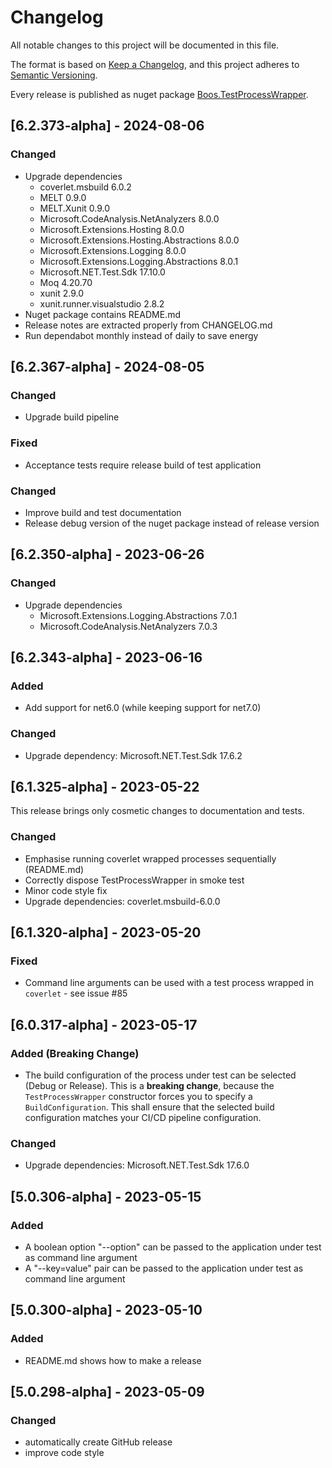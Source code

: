 # Changelog

All notable changes to this project will be documented in this file.

The format is based on [Keep a Changelog](https://keepachangelog.com/en/1.1.0/),
and this project adheres to [Semantic Versioning](https://semver.org/spec/v2.0.0.html).

Every release is published as nuget package [Boos.TestProcessWrapper](https://www.nuget.org/packages/Boos.TestProcessWrapper/).

## [6.2.373-alpha] - 2024-08-06

### Changed

- Upgrade dependencies
  - coverlet.msbuild 6.0.2
  - MELT 0.9.0
  - MELT.Xunit 0.9.0
  - Microsoft.CodeAnalysis.NetAnalyzers 8.0.0
  - Microsoft.Extensions.Hosting 8.0.0
  - Microsoft.Extensions.Hosting.Abstractions 8.0.0
  - Microsoft.Extensions.Logging 8.0.0
  - Microsoft.Extensions.Logging.Abstractions 8.0.1
  - Microsoft.NET.Test.Sdk 17.10.0
  - Moq 4.20.70
  - xunit 2.9.0
  - xunit.runner.visualstudio 2.8.2
- Nuget package contains README.md
- Release notes are extracted properly from CHANGELOG.md
- Run dependabot monthly instead of daily to save energy

## [6.2.367-alpha] - 2024-08-05

### Changed

- Upgrade build pipeline

### Fixed

- Acceptance tests require release build of test application

### Changed

- Improve build and test documentation
- Release debug version of the nuget package instead of release version

## [6.2.350-alpha] - 2023-06-26

### Changed

- Upgrade dependencies
    - Microsoft.Extensions.Logging.Abstractions 7.0.1
    - Microsoft.CodeAnalysis.NetAnalyzers 7.0.3

## [6.2.343-alpha] - 2023-06-16

### Added

- Add support for net6.0 (while keeping support for net7.0)

### Changed

- Upgrade dependency: Microsoft.NET.Test.Sdk 17.6.2

## [6.1.325-alpha] - 2023-05-22

This release brings only cosmetic changes to documentation and tests.

### Changed

- Emphasise running coverlet wrapped processes sequentially (README.md)
- Correctly dispose TestProcessWrapper in smoke test
- Minor code style fix
- Upgrade dependencies: coverlet.msbuild-6.0.0

## [6.1.320-alpha] - 2023-05-20

### Fixed

- Command line arguments can be used with a test process wrapped in `coverlet` - see issue #85

## [6.0.317-alpha] - 2023-05-17

### Added (Breaking Change)

- The build configuration of the process under test can be selected (Debug or Release). This is a **breaking change**, because the `TestProcessWrapper` constructor forces you to specify a `BuildConfiguration`. This shall ensure that the selected build configuration matches your CI/CD pipeline configuration.

### Changed

- Upgrade dependencies: Microsoft.NET.Test.Sdk 17.6.0

## [5.0.306-alpha] - 2023-05-15

### Added

- A boolean option "--option" can be passed to the application under test as command line argument
- A "--key=value" pair can be passed to the application under test as command line argument

## [5.0.300-alpha] - 2023-05-10

### Added

- README.md shows how to make a release

## [5.0.298-alpha] - 2023-05-09

### Changed

- automatically create GitHub release
- improve code style
